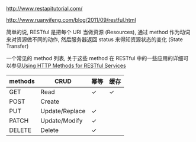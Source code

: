 http://www.restapitutorial.com/

http://www.ruanyifeng.com/blog/2011/09/restful.html

简单的说, RESTful 是把每个 URI 当做资源 (Resources), 通过 method 作为动词来对资源做不同的动作, 然后服务器返回 status 来得知资源状态的变化 (State Transfer)

一个常见的 method 列表, 关于这些 method 在 RESTful 中的一些应用的详细可以参见[Using HTTP Methods for RESTful Services](http://www.restapitutorial.com/lessons/httpmethods.html)

| methods | CRUD           | 幂等   | 缓存   |
| ------- | -------------- | ---- | ---- |
| GET     | Read           | ✓    | ✓    |
| POST    | Create         |      |      |
| PUT     | Update/Replace | ✓    |      |
| PATCH   | Update/Modify  | ✓    |      |
| DELETE  | Delete         | ✓    |      |


